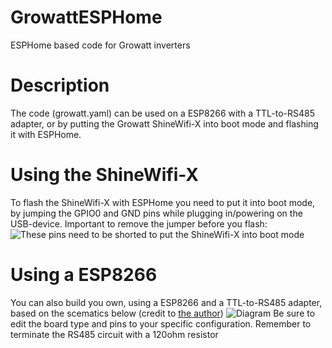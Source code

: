 # GrowattESPHome
ESPHome based code for Growatt inverters

# Description
The code (growatt.yaml) can be used on a ESP8266 with a TTL-to-RS485 adapter, or by putting the Growatt ShineWifi-X into boot mode and flashing it with ESPHome.

# Using the ShineWifi-X
To flash the ShineWifi-X with ESPHome you need to put it into boot mode, by jumping the GPIO0 and GND pins while plugging in/powering on the USB-device. Important to remove the jumper before you flash:
![These pins need to be shorted to put the ShineWifi-X into boot mode](https://i.imgur.com/IZa4ood.jpg)

# Using a ESP8266
You can also build you own, using a ESP8266 and a TTL-to-RS485 adapter, based on the scematics below (credit to [the author](https://www.youtube.com/watch?v=znwNZstQqYE))
![Diagram](https://i.imgur.com/jVm6FFr.png)
Be sure to edit the board type and pins to your specific configuration.
Remember to terminate the RS485 circuit with a 120ohm resistor
